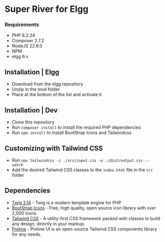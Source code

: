 # Super River for Elgg


### Requirements
* PHP 8.2.24
* Composer 2.7.2
* NodeJS 22.6.0
* NPM
* elgg 6.x

## Installation | Elgg
- Download from the elgg repository
- Unzip in the mod folder
- Place at the bottom of the list and activate it

## Installation | Dev
- Clone this repository
- Run ``` composer install ``` to install the required PHP dependencies
- Run ``` npm install ``` to install BootStrap Icons and Tailwindcss

## Customizing with Tailwind CSS
- Run  ``` npx tailwindcss -i ./src/input.css -o ./dist/output.css --watch ``` 
- Add the desired Tailwind CSS classes to the ``` index.html ``` file in the ``` src ``` folder

## Dependencies

- [Twig 3.14](https://twig.symfony.com/) - Twig is a modern template engine for PHP
- [BootStrap Icons](https://icons.getbootstrap.com/) - Free, high quality, open source icon library with over 2,000 icons.
- [Tailwind CSS](https://tailwindcss.com/) - A utility-first CSS framework packed with classes to build any design, directly in your markup.
- [Preline](https://preline.co/index.html) - Preline UI is an open-source Tailwind CSS components library for any needs.